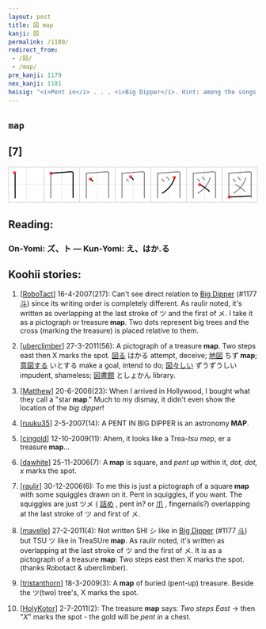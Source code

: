 ```yaml
---
layout: post
title: 図 map
kanji: 図
permalink: /1180/
redirect_from:
 - /図/
 - /map/
pre_kanji: 1179
nex_kanji: 1181
heisig: "<i>Pent in</i> . . . <i>Big Dipper</i>. Hint: among the songs dating from the days of slavery that have become part of American folklore is one called &quot;Follow the Drinking Gourd.&quot; It referred to the nighttime travel of runaway slaves (those <i>pent in</i>) who had no <b>maps</b> other than the stars to guide them, among them the bright and predominant <i>Big Dipper</i>, the &quot;Drinking Gourd.&quot;"
---
```


## `map`

## [7]

<div class="stroke"><img src="../images/E59BB3.png" /></div>

## Reading:

### On-Yomi: ズ、ト &mdash; Kun-Yomi: え、はか.る

## Koohii stories:

1) [<a href="http://kanji.koohii.com/profile/RoboTact">RoboTact</a>] 16-4-2007(217): Can&#039;t see direct relation to <a href="../1177">Big Dipper</a> <span class="index">(#1177 <a href="http://jisho.org/kanji/details/斗">斗</a>)</span> since its writing order is completely different. As raulir noted, it&#039;s written as overlapping at the last stroke of ツ and the first of メ. I take it as a pictograph or treasure<strong> map</strong>. Two dots represent big trees and the cross (marking the treasure) is placed relative to them. 

2) [<a href="http://kanji.koohii.com/profile/uberclimber">uberclimber</a>] 27-3-2011(56): A pictograph of a treasure<strong> map</strong>. Two steps east then X marks the spot.   <a href="http://jisho.org/kanji/details/図る">図る</a>   はかる attempt, deceive;   <a href="http://jisho.org/kanji/details/地図">地図</a>   ちず<strong> map</strong>;   <a href="http://jisho.org/kanji/details/意図する">意図する</a>   いとする make a goal, intend to do;   <a href="http://jisho.org/kanji/details/図々しい">図々しい</a>   ずうずうしい impudent, shameless;   <a href="http://jisho.org/kanji/details/図書館">図書館</a>   としょかん library. 

3) [<a href="http://kanji.koohii.com/profile/Matthew">Matthew</a>] 20-6-2006(23): When I arrived in Hollywood, I bought what they call a &quot;star<strong> map</strong>.&quot; Much to my dismay, it didn&#039;t even show the location of the <em>big dipper</em>! 

4) [<a href="http://kanji.koohii.com/profile/ruuku35">ruuku35</a>] 2-5-2007(14): A PENT IN BIG DIPPER is an astronomy<strong> MAP</strong>. 

5) [<a href="http://kanji.koohii.com/profile/cingold">cingold</a>] 12-10-2009(11): Ahem, it looks like a Trea-<em>tsu me</em>p, er a treasure<strong> map</strong>... 

6) [<a href="http://kanji.koohii.com/profile/dawhite">dawhite</a>] 25-11-2006(7): A<strong> map</strong> is square, and <em>pent up</em> within it, <em>dot, dot, x</em> marks the spot. 

7) [<a href="http://kanji.koohii.com/profile/raulir">raulir</a>] 30-12-2006(6): To me this is just a pictograph of a square<strong> map</strong> with some squiggles drawn on it. Pent in squiggles, if you want. The squiggles are just ツメ (  <a href="http://jisho.org/kanji/details/詰め">詰め</a>  , pent in? or   <a href="http://jisho.org/kanji/details/爪">爪</a>  , fingernails?) overlapping at the last stroke of ツ and first of メ. 

8) [<a href="http://kanji.koohii.com/profile/mavelle">mavelle</a>] 27-2-2011(4): Not written SHI シ like in <a href="../1177">Big Dipper</a> <span class="index">(#1177 <a href="http://jisho.org/kanji/details/斗">斗</a>)</span> but TSU ツ like in TreaSUre<strong> map</strong>. As raulir noted, it&#039;s written as overlapping at the last stroke of ツ and the first of メ. It is as a pictograph of a treasure<strong> map</strong>: Two steps east then X marks the spot. (thanks Robotact &amp; uberclimber). 

9) [<a href="http://kanji.koohii.com/profile/tristanthorn">tristanthorn</a>] 18-3-2009(3): A<strong> map</strong> of buried (pent-up) treasure. Beside the ツ(two) tree&#039;s, X marks the spot. 

10) [<a href="http://kanji.koohii.com/profile/HolyKotor">HolyKotor</a>] 2-7-2011(2): The treasure <strong>map</strong> says: <em>Two steps East</em> -&gt; then &quot;<em>X</em>&quot; marks the spot - the gold will be <em>pent in</em> a chest. 
